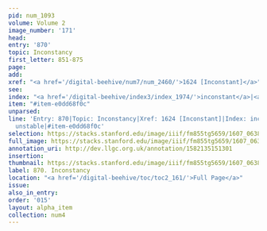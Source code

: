 ```yaml
---
pid: num_1093
volume: Volume 2
image_number: '171'
head:
entry: '870'
topic: Inconstancy
first_letter: 851-875
page:
add:
xref: "<a href='/digital-beehive/num7/num_2460/'>1624 [Inconstant]</a>"
see:
index: "<a href='/digital-beehive/index3/index_1974/'>inconstant</a>|<a href='/digital-beehive/index5/index_4447/'>unstable</a>"
item: "#item-e0dd68f0c"
unparsed:
line: 'Entry: 870|Topic: Inconstancy|Xref: 1624 [Inconstant]|Index: inconstant|Index:
  unstable|#item-e0dd68f0c'
selection: https://stacks.stanford.edu/image/iiif/fm855tg5659/1607_0638/398,4191,2847,834/full/0/default.jpg
full_image: https://stacks.stanford.edu/image/iiif/fm855tg5659/1607_0638/full/full/0/default.jpg
annotation_uri: http://dev.llgc.org.uk/annotation/1582135151301
insertion:
thumbnail: https://stacks.stanford.edu/image/iiif/fm855tg5659/1607_0638/398,4191,600,180/250,/0/default.jpg
label: 870. Inconstancy
location: "<a href='/digital-beehive/toc/toc2_161/'>Full Page</a>"
issue:
also_in_entry:
order: '015'
layout: alpha_item
collection: num4
---
```

